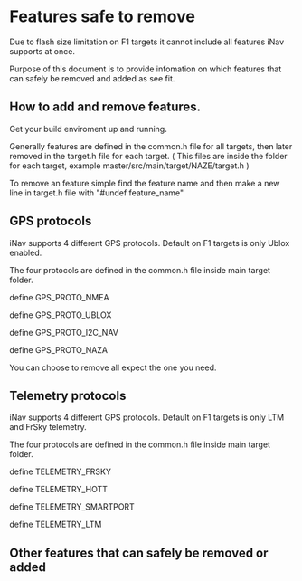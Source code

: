 # Features safe to remove

Due to flash size limitation on F1 targets it cannot include all features iNav supports at once.

Purpose of this document is to provide infomation on which features that can safely be removed and added as see fit.

## How to add and remove features.

Get your build enviroment up and running.

Generally features are defined in the common.h file for all targets, then later removed in the target.h file for each target. ( This files are inside the folder for each target, example master/src/main/target/NAZE/target.h )

To remove an feature simple find the feature name and then make a new line in target.h file with "#undef feature_name"

## GPS protocols

iNav supports 4 different GPS protocols. Default on F1 targets is only Ublox enabled.

The four protocols are defined in the common.h file inside main target folder.

define GPS_PROTO_NMEA

define GPS_PROTO_UBLOX

define GPS_PROTO_I2C_NAV

define GPS_PROTO_NAZA


You can choose to remove all expect the one you need.

## Telemetry protocols

iNav supports 4 different GPS protocols. Default on F1 targets is only LTM and FrSky telemetry.

The four protocols are defined in the common.h file inside main target folder.


define TELEMETRY_FRSKY

define TELEMETRY_HOTT

define TELEMETRY_SMARTPORT

define TELEMETRY_LTM


## Other features that can safely be removed or added